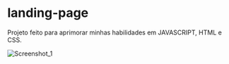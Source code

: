 # landing-page

Projeto feito para aprimorar minhas habilidades em JAVASCRIPT, HTML e CSS.

![Screenshot_1](https://user-images.githubusercontent.com/88012503/222217461-e9f18124-7ea1-4277-b8d9-d48b6819fd0b.png)
